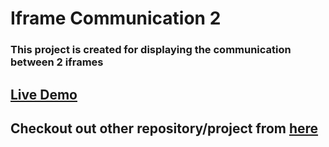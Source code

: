 # Iframe Communication 2

### This project is created for displaying the communication between 2 iframes

## [Live Demo](https://abhaypai.github.io/iframe-communication-1/)

## Checkout out other repository/project from [here](https://github.com/AbhayPai/)
